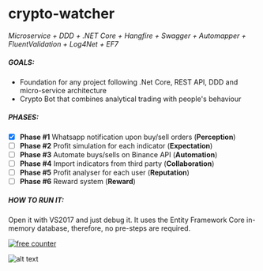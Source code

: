 # crypto-watcher
_Microservice + DDD + .NET Core + Hangfire + Swagger + Automapper + FluentValidation + Log4Net + EF7_

##### GOALS:
* Foundation for any project following .Net Core, REST API, DDD and micro-service architecture  
* Crypto Bot that combines analytical trading with people's behaviour

##### PHASES:
- [x]  **Phase #1** Whatsapp notification upon buy/sell orders (**Perception**)  
- [ ]  **Phase #2** Profit simulation for each indicator (**Expectation**)  
- [ ]  **Phase #3** Automate buys/sells on Binance API (**Automation**)  
- [ ]  **Phase #4** Import indicators from third party (**Collaboration**)  
- [ ]  **Phase #5** Profit analyser for each user (**Reputation**)  
- [ ]  **Phase #6** Reward system (**Reward**)

##### HOW TO RUN IT:
Open it with VS2017 and just debug it. It uses the Entity Framework Core in-memory database, therefore, no pre-steps are required.


<!-- Start of CuterCounter Code -->
<a href="http://www.cutercounter.com/" target="_blank"><img src="http://www.cutercounter.com/hit.php?id=gvufxqfo&nd=6&style=38" border="0" alt="free counter"></a>
<!-- End of CuterCounter Code -->

![alt text](https://user-images.githubusercontent.com/1844530/49051063-8c03b900-f1bc-11e8-8e0d-ff24e7c620a2.png)






